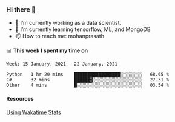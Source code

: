 ### Hi there 👋

- 🔭 I’m currently working as a data scientist.
- 🌱 I’m currently learning tensorflow, ML, and MongoDB
- 📫 How to reach me: mohanprasath

📊 **This week I spent my time on**
<!--START_SECTION:waka-->
```text
Week: 15 January, 2021 - 22 January, 2021

Python   1 hr 20 mins    █████████████████░░░░░░░░   68.65 % 
C#       32 mins         ██████▓░░░░░░░░░░░░░░░░░░   27.31 % 
Other    4 mins          █░░░░░░░░░░░░░░░░░░░░░░░░   03.54 % 
```
<!--END_SECTION:waka-->

#### Resources
[Using Wakatime Stats](https://github.com/marketplace/actions/waka-readme)
